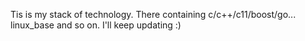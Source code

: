Tis is my stack of technology. There containing c/c++/c11/boost/go... linux_base and so on.
I'll keep updating :)
